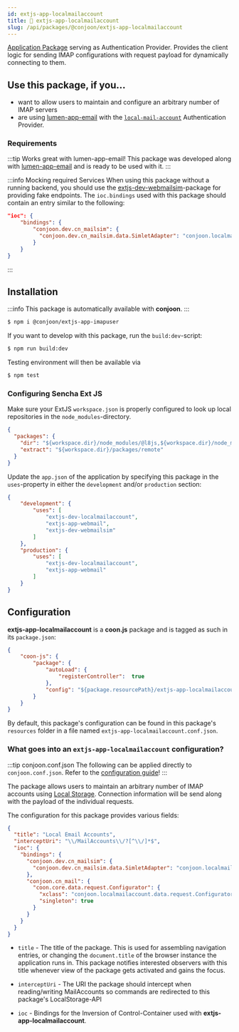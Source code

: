 ```yaml
---
id: extjs-app-localmailaccount
title: 🔑 extjs-app-localmailaccount
slug: /api/packages/@conjoon/extjs-app-localmailaccount
---
```


[Application Package](/docs/packages/overview.md#application-packages) serving as Authentication Provider.
Provides the client logic for sending IMAP configurations with request payload for dynamically connecting to them.

## Use this package, if you...
- want to allow users to maintain and configure an arbitrary number of IMAP servers
- are using [lumen-app-email](/docs/backends/lumen-app-email.md) with the [`local-mail-account`](/docs/backends/lumen-app-email.md#configureapi) Authentication Provider.

### Requirements
:::tip Works great with lumen-app-email!
This package was developed along with [lumen-app-email](/docs/backends/lumen-app-email.md) and is ready to be used with it.
:::

:::info Mocking required Services
When using this package without a running backend, you should use the [extjs-dev-webmailsim](extjs-dev-webmailsim.md)-package 
for providing fake endpoints. The `ioc.bindings` used with this package should contain an entry similar to the following:

```json title=extjs-app-localmailaccount.conf.json
"ioc": {
    "bindings": {
        "conjoon.dev.cn_mailsim": {
          "conjoon.dev.cn_mailsim.data.SimletAdapter": "conjoon.localmailaccount.dev.BasicAuthSimletAdapter"
        }
    }
}
```

:::

## Installation

:::info
This package is automatically available with **conjoon**.
:::

```bash
$ npm i @conjoon/extjs-app-imapuser
```

If you want to develop with this package, run the `build:dev`-script:
```bash
$ npm run build:dev
```
Testing environment will then be available via

```bash
$ npm test
```

### Configuring Sencha Ext JS
Make sure your ExtJS `workspace.json` is properly configured to look up local repositories in the `node_modules`-directory.

```json title=workspace.json
{
  "packages": {
    "dir": "${workspace.dir}/node_modules/@l8js,${workspace.dir}/node_modules/@conjoon,...",
    "extract": "${workspace.dir}/packages/remote"
  }
}
```

Update the `app.json` of the application by specifying this package in the `uses`-property in
either the `development` and/or `production` section:


```json title=app.json
{
    "development": {
        "uses": [
            "extjs-dev-localmailaccount",
            "extjs-app-webmail",
            "extjs-dev-webmailsim"
        ]
    },
    "production": {
        "uses": [
            "extjs-dev-localmailaccount",
            "extjs-app-webmail"
        ]
    }
}
```


## Configuration

**extjs-app-localmailaccount** is a **coon.js** package and is tagged as such in its `package.json`:

```json title=package.json
{
    "coon-js": {
        "package": {
            "autoLoad": {
                "registerController":  true
            },
            "config": "${package.resourcePath}/extjs-app-localmailaccount.conf.json"
        }
    }
}
```

By default, this package's configuration can be found in this package's `resources` folder in a file named `extjs-app-localmailaccount.conf.json`.

### What goes into an `extjs-app-localmailaccount` configuration?

:::tip conjoon.conf.json
The following can be applied directly to `conjoon.conf.json`. Refer to the [configuration guide](/docs/configuration.md#package-configurations)!
:::

The package allows users to maintain an arbitrary number of IMAP accounts using [Local Storage](https://developer.mozilla.org/en-US/docs/Web/API/Window/localStorage).
Connection information will be send along with the payload of the individual requests.

The configuration for this package provides various fields:

```json
{
  "title": "Local Email Accounts",
  "interceptUri": "\\/MailAccounts\\/?[^\\/]*$",
  "ioc": {
    "bindings": {
      "conjoon.dev.cn_mailsim": {
        "conjoon.dev.cn_mailsim.data.SimletAdapter": "conjoon.localmailaccount.dev.BasicAuthSimletAdapter"
      },
      "conjoon.cn_mail": {
        "coon.core.data.request.Configurator": {
          "xclass": "conjoon.localmailaccount.data.request.Configurator",
          "singleton": true
        }
      }
    }
  }
}
```

- `title` - The title of the package. This is used for assembling navigation entries, or changing the
  `document.title` of the browser instance the application runs in. This package notifies interested
  observers with this title whenever view of the package gets activated and gains the focus.

- `interceptUri` - The URI the package should intercept when reading/writing MailAccounts so commands are redirected to
  this package's LocalStorage-API

- `ioc` - Bindings for the Inversion of Control-Container used with **extjs-app-localmailaccount**. 